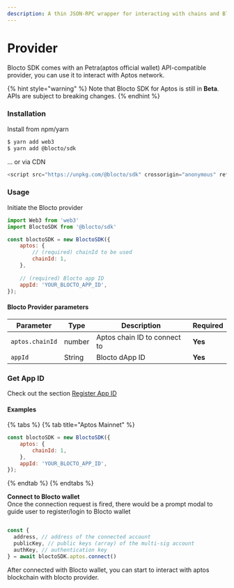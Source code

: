 ```yaml
---
description: A thin JSON-RPC wrapper for interacting with chains and Blocto wallet.
---
```


# Provider

Blocto SDK comes with an Petra(aptos official wallet) API-compatible  provider, you can use it to interact with Aptos network.

{% hint style="warning" %}
Note that Blocto SDK for Aptos is still in **Beta**.\
APIs are subject to breaking changes.
{% endhint %}

### Installation

Install from npm/yarn

```bash
$ yarn add web3
$ yarn add @blocto/sdk
```

... or via CDN

```javascript
<script src="https://unpkg.com/@blocto/sdk" crossorigin="anonymous" referrerpolicy="no-referrer"></script>
```

### **Usage**

Initiate the Blocto provider&#x20;

```javascript
import Web3 from 'web3'
import BloctoSDK from '@blocto/sdk'

const bloctoSDK = new BloctoSDK({
    aptos: {
        // (required) chainId to be used
        chainId: 1,
    },
    
    // (required) Blocto app ID
    appId: 'YOUR_BLOCTO_APP_ID',
});
```

#### Blocto Provider parameters

| Parameter       | Type   | Description                  | Required |
| --------------- | ------ | ---------------------------- | -------- |
| `aptos.chainId` | number | Aptos chain ID to connect to | **Yes**  |
| `appId`         | String | Blocto dApp ID               | **Yes**  |

### Get App ID

Check out the section [Register App ID](https://docs.blocto.app/blocto-sdk/register-app-id)

#### Examples

{% tabs %}
{% tab title="Aptos Mainnet" %}
```javascript
const bloctoSDK = new BloctoSDK({
    aptos: {
        chainId: 1,
    },
    appId: 'YOUR_BLOCTO_APP_ID',
});
```
{% endtab %}
{% endtabs %}

**Connect to Blocto wallet**\
Once the connection request is fired, there would be a prompt modal to guide user to register/login to Blocto wallet

```javascript

const {
  address, // address of the connected account
  publicKey, // public keys (array) of the multi-sig account
  authKey, // authentication key
} = await bloctoSDK.aptos.connect()
```

After connected with Blocto wallet, you can start to interact with aptos blockchain with blocto provider.



